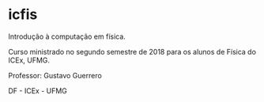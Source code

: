 # icfis
Introdução à computação em física.

Curso ministrado no segundo semestre de 2018 para os alunos de Física do ICEx, UFMG. 

Professor: Gustavo Guerrero

DF - ICEx - UFMG
